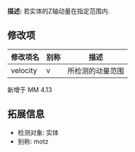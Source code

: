 **描述:** 若实体的Z轴动量在指定范围内.

修改项
---

| 修改项名  | 别称           | 描述                      |
| --------- | -------------- | ------------------------- |
| velocity | v | 所检测的动量范围 |

新增于 MM 4.13

拓展信息
---

- 检测对象: 实体
- 别称: motz